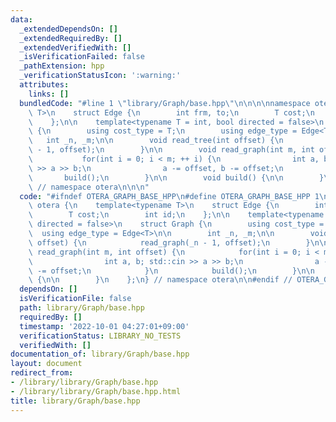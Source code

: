 ```yaml
---
data:
  _extendedDependsOn: []
  _extendedRequiredBy: []
  _extendedVerifiedWith: []
  _isVerificationFailed: false
  _pathExtension: hpp
  _verificationStatusIcon: ':warning:'
  attributes:
    links: []
  bundledCode: "#line 1 \"library/Graph/base.hpp\"\n\n\n\nnamespace otera {\n    template<typename\
    \ T>\n    struct Edge {\n        int frm, to;\n        T cost;\n        int id;\n\
    \    };\n\n    template<typename T = int, bool directed = false>\n    struct Graph\
    \ {\n        using cost_type = T;\n        using edge_type = Edge<T>\n\n     \
    \   int _n, _m;\n\n        void read_tree(int offset) {\n            read_graph(_n\
    \ - 1, offset);\n        }\n\n        void read_graph(int m, int offset) {\n \
    \           for(int i = 0; i < m; ++ i) {\n                int a, b; std::cin\
    \ >> a >> b;\n                a -= offset, b -= offset;\n            }\n     \
    \       build();\n        }\n\n        void build() {\n\n        }\n    };\n}\
    \ // namespace otera\n\n\n"
  code: "#ifndef OTERA_GRAPH_BASE_HPP\n#define OTERA_GRAPH_BASE_HPP 1\n\nnamespace\
    \ otera {\n    template<typename T>\n    struct Edge {\n        int frm, to;\n\
    \        T cost;\n        int id;\n    };\n\n    template<typename T = int, bool\
    \ directed = false>\n    struct Graph {\n        using cost_type = T;\n      \
    \  using edge_type = Edge<T>\n\n        int _n, _m;\n\n        void read_tree(int\
    \ offset) {\n            read_graph(_n - 1, offset);\n        }\n\n        void\
    \ read_graph(int m, int offset) {\n            for(int i = 0; i < m; ++ i) {\n\
    \                int a, b; std::cin >> a >> b;\n                a -= offset, b\
    \ -= offset;\n            }\n            build();\n        }\n\n        void build()\
    \ {\n\n        }\n    };\n} // namespace otera\n\n#endif // OTERA_GRAPH_BASE_HPP"
  dependsOn: []
  isVerificationFile: false
  path: library/Graph/base.hpp
  requiredBy: []
  timestamp: '2022-10-01 04:27:01+09:00'
  verificationStatus: LIBRARY_NO_TESTS
  verifiedWith: []
documentation_of: library/Graph/base.hpp
layout: document
redirect_from:
- /library/library/Graph/base.hpp
- /library/library/Graph/base.hpp.html
title: library/Graph/base.hpp
---
```

